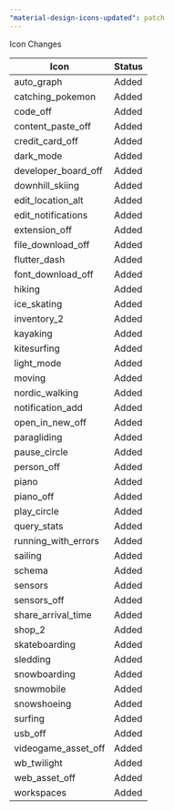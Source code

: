 ```yaml
---
"material-design-icons-updated": patch
---
```


Icon Changes

| Icon                | Status |
| ------------------- | ------ |
| auto_graph          | Added  |
| catching_pokemon    | Added  |
| code_off            | Added  |
| content_paste_off   | Added  |
| credit_card_off     | Added  |
| dark_mode           | Added  |
| developer_board_off | Added  |
| downhill_skiing     | Added  |
| edit_location_alt   | Added  |
| edit_notifications  | Added  |
| extension_off       | Added  |
| file_download_off   | Added  |
| flutter_dash        | Added  |
| font_download_off   | Added  |
| hiking              | Added  |
| ice_skating         | Added  |
| inventory_2         | Added  |
| kayaking            | Added  |
| kitesurfing         | Added  |
| light_mode          | Added  |
| moving              | Added  |
| nordic_walking      | Added  |
| notification_add    | Added  |
| open_in_new_off     | Added  |
| paragliding         | Added  |
| pause_circle        | Added  |
| person_off          | Added  |
| piano               | Added  |
| piano_off           | Added  |
| play_circle         | Added  |
| query_stats         | Added  |
| running_with_errors | Added  |
| sailing             | Added  |
| schema              | Added  |
| sensors             | Added  |
| sensors_off         | Added  |
| share_arrival_time  | Added  |
| shop_2              | Added  |
| skateboarding       | Added  |
| sledding            | Added  |
| snowboarding        | Added  |
| snowmobile          | Added  |
| snowshoeing         | Added  |
| surfing             | Added  |
| usb_off             | Added  |
| videogame_asset_off | Added  |
| wb_twilight         | Added  |
| web_asset_off       | Added  |
| workspaces          | Added  |
